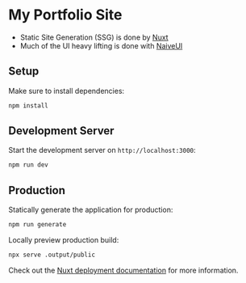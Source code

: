 # My Portfolio Site
- Static Site Generation (SSG) is done by [Nuxt](https://nuxt.com/)
- Much of the UI heavy lifting is done with [NaiveUI](https://www.naiveui.com/en-US/os-theme)

## Setup

Make sure to install dependencies:

```bash
npm install
```

## Development Server

Start the development server on `http://localhost:3000`:

```bash
npm run dev
```

## Production

Statically generate the application for production:

```bash
npm run generate
```

Locally preview production build:

```bash
npx serve .output/public
```

Check out the [Nuxt deployment documentation](https://nuxt.com/docs/getting-started/deployment) for more information.
